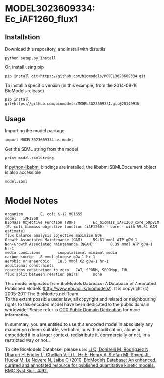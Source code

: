 # MODEL3023609334: Ec_iAF1260_flux1

## Installation

Download this repository, and install with distutils

`python setup.py install`

Or, install using pip

`pip install git+https://github.com/biomodels/MODEL3023609334.git`

To install a specific version (in this example, from the 2014-09-16 BioModels release)

`pip install git+https://github.com/biomodels/MODEL3023609334.git@20140916`

## Usage

Importing the model package.

`import MODEL3023609334 as model`

Get the SBML string from the model

`print model.sbmlString`

If [python-libsbml](https://pypi.python.org/pypi/python-libsbml) bindings are
installed, the libsbml.SBMLDocument object is also accessible

`model.sbml`


# Model Notes

    
    
    organism        E. coli K-12 MG1655
    model   iAF1260
    Biomass Objective Function (BOF)        Ec_biomass_iAF1260_core_59p81M (E. coli biomass objective function (iAF1260) - core - with 59.81 GAM estimate)
    flux balance analysis objective maximize BOF
    Growth Associated Maintenance (GAM)     59.81 mmol ATP gDW-1
    Non-Growth Associated Maintenance (NGAM)        8.39 mmol ATP gDW-1 hr-1
    media conditions        computational minimal media
    carbon source   8 mmol glucose gDw-1 hr-1
    aerobic or anaerobic    18.5 mmol O2 gDw-1 hr-1
    additional constraints
    reactions constrained to zero   CAT, SPODM, SPODMpp, FHL
    flux split between reaction pairs       none

This model originates from BioModels Database: A Database of Annotated
Published Models (http://www.ebi.ac.uk/biomodels/). It is copyright (c)
2005-2011 The BioModels.net Team.  
To the extent possible under law, all copyright and related or neighbouring
rights to this encoded model have been dedicated to the public domain
worldwide. Please refer to [CC0 Public Domain
Dedication](http://creativecommons.org/publicdomain/zero/1.0/) for more
information.

In summary, you are entitled to use this encoded model in absolutely any
manner you deem suitable, verbatim, or with modification, alone or embedded it
in a larger context, redistribute it, commercially or not, in a restricted way
or not..  
  
To cite BioModels Database, please use: [Li C, Donizelli M, Rodriguez N,
Dharuri H, Endler L, Chelliah V, Li L, He E, Henry A, Stefan MI, Snoep JL,
Hucka M, Le Novère N, Laibe C (2010) BioModels Database: An enhanced, curated
and annotated resource for published quantitative kinetic models. BMC Syst
Biol., 4:92.](http://www.ncbi.nlm.nih.gov/pubmed/20587024)


